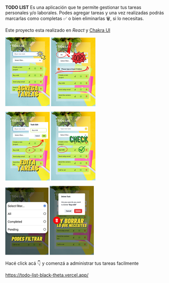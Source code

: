 
**TODO LIST** Es una aplicación que te permite gestionar tus tareas personales y/o laborales.
Podes agregar tareas y una vez realizadas podrás  marcarlas como completas ✅ o bien eliminarlas 🗑, si lo necesitas. 

Este proyecto esta realizado en *React*  y [Chakra UI](https://chakra-ui.com/ "Chakra UI")

![Agregar](./src/assets/R1.png) ![Error](./src/assets/R2.png)

![Editar](./src/assets/R3.png) ![Check](./src/assets/R4.png)

![Filtrar](./src/assets/R5.png) ![Borrar](./src/assets/R6.png)

Hacé click acá 👇 y comenzá a administrar tus tareas facilmente 

https://todo-list-black-theta.vercel.app/